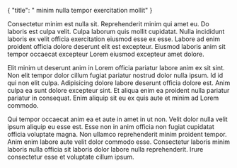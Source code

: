 {
  "title": " minim nulla tempor exercitation mollit"
}

Consectetur minim est nulla sit. Reprehenderit minim qui amet eu. Do laboris est culpa velit. Culpa laborum quis mollit cupidatat. Nulla incididunt laboris ex velit officia exercitation eiusmod esse ex esse. Labore ad enim proident officia dolore deserunt elit est excepteur. Eiusmod laboris anim sit tempor occaecat excepteur Lorem eiusmod excepteur amet dolore.

Elit minim ut deserunt anim in Lorem officia pariatur labore anim ex sit sint. Non elit tempor dolor cillum fugiat pariatur nostrud dolor nulla ipsum. Id id qui non elit culpa. Adipisicing dolore labore deserunt officia dolore est. Anim culpa ea sunt dolore excepteur sint. Et aliqua enim ea proident nulla pariatur pariatur in consequat. Enim aliquip sit eu ex quis aute et minim ad Lorem commodo.

Qui tempor occaecat anim ea et aute in amet in ut non. Velit dolor nulla velit ipsum aliquip eu esse est. Esse non in anim officia non fugiat cupidatat officia voluptate magna. Non ullamco reprehenderit minim proident tempor. Anim enim labore aute velit dolor commodo esse. Consectetur laboris minim laboris nulla officia sit laboris dolor labore nulla reprehenderit. Irure consectetur esse et voluptate cillum ipsum.